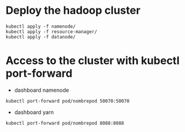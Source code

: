 
# Deploy the hadoop cluster
```
kubectl apply -f namenode/
kubectl apply -f resource-manager/
kubectl apply -f datanode/
```


# Access to the cluster with kubectl port-forward

- dashboard namenode

```
kubectl port-forward pod/nombrepod 50070:50070
```

- dashboard yarn
```
kubectl port-forward pod/nombrepod 8088:8088
```
